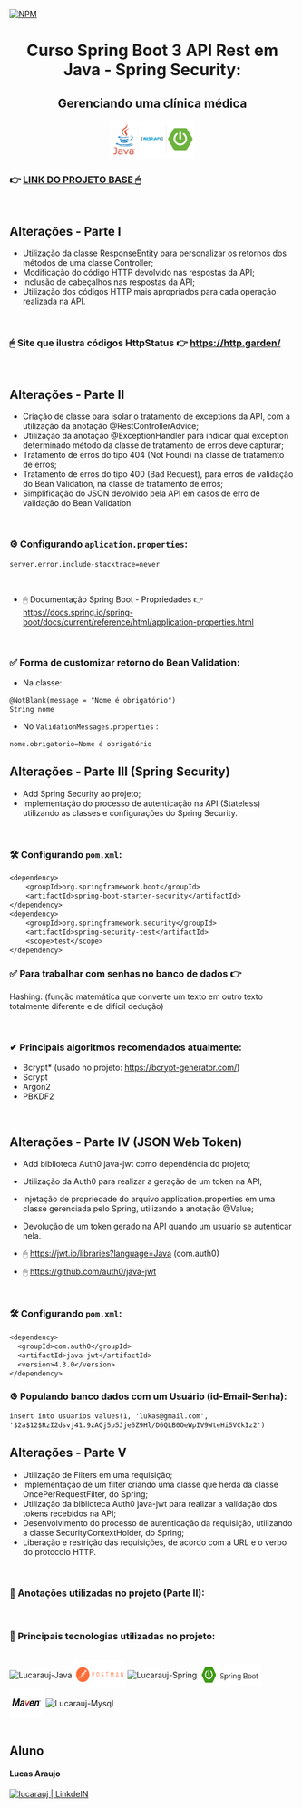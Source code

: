 [![NPM](https://img.shields.io/npm/l/react)](https://github.com/lucarauj/spring-Boot3-API-Rest-Java-Spring-Security/blob/main/LICENSE)

<h1 align="center"> Curso Spring Boot 3 API Rest em Java - Spring Security: </h1>
<h2 align="center"> Gerenciando uma clínica médica </h2>

<p align="center"><img width="150px" src="https://github.com/lucarauj/assets/blob/main/ApiJavaSpring.png" /></p>

### 👉 [LINK DO PROJETO BASE 🖱](https://github.com/lucarauj/spring-Boot3-API-Rest-Java) </h3>

<br>

## Alterações - Parte I

- Utilização da classe ResponseEntity para personalizar os retornos dos métodos de uma classe Controller;
- Modificação do código HTTP devolvido nas respostas da API;
- Inclusão de cabeçalhos nas respostas da API;
- Utilização dos códigos HTTP mais apropriados para cada operação realizada na API.

<br>

### 🖱 Site que ilustra códigos HttpStatus 👉 https://http.garden/

<br>

## Alterações - Parte II

- Criação de classe para isolar o tratamento de exceptions da API, com a utilização da anotação @RestControllerAdvice;
- Utilização da anotação @ExceptionHandler para indicar qual exception determinado método da classe de tratamento de erros deve capturar;
- Tratamento de erros do tipo 404 (Not Found) na classe de tratamento de erros;
- Tratamento de erros do tipo 400 (Bad Request), para erros de validação do Bean Validation, na classe de tratamento de erros;
- Simplificação do JSON devolvido pela API em casos de erro de validação do Bean Validation.

<br>

### ⚙ Configurando ```aplication.properties```:

```
server.error.include-stacktrace=never
```
<br>

- 🖱 Documentação Spring Boot - Propriedades 👉 https://docs.spring.io/spring-boot/docs/current/reference/html/application-properties.html

<br>

### ✅ Forma de customizar retorno do Bean Validation:

- Na classe:
```
@NotBlank(message = "Nome é obrigatório")
String nome
```
- No ```ValidationMessages.properties``` :
```
nome.obrigatorio=Nome é obrigatório
```

## Alterações - Parte III (Spring Security)

- Add Spring Security ao projeto;
- Implementação do processo de autenticação na API (Stateless) utilizando as classes e configurações do Spring Security.

<br>

### 🛠 Configurando ```pom.xml```:

```
<dependency>
	<groupId>org.springframework.boot</groupId>
	<artifactId>spring-boot-starter-security</artifactId>
</dependency>
<dependency>
	<groupId>org.springframework.security</groupId>
	<artifactId>spring-security-test</artifactId>
	<scope>test</scope>
</dependency>
```

### ✅ Para trabalhar com senhas no banco de dados 👉 

Hashing: (função matemática que converte um texto em outro texto totalmente diferente e de difícil dedução)

<br>

### ✔ Principais algoritmos recomendados atualmente:

- Bcrypt* (usado no projeto: https://bcrypt-generator.com/)
- Scrypt
- Argon2
- PBKDF2

<br>

## Alterações - Parte IV (JSON Web Token)

- Add biblioteca Auth0 java-jwt como dependência do projeto;
- Utilização da Auth0 para realizar a geração de um token na API;
- Injetação de propriedade do arquivo application.properties em uma classe gerenciada pelo Spring, utilizando a anotação @Value;
- Devolução de um token gerado na API quando um usuário se autenticar nela.


- 🖱 https://jwt.io/libraries?language=Java (com.auth0)
- 🖱 https://github.com/auth0/java-jwt

<br>

### 🛠 Configurando ```pom.xml```:

```
<dependency>
  <groupId>com.auth0</groupId>
  <artifactId>java-jwt</artifactId>
  <version>4.3.0</version>
</dependency>
```
### ⚙ Populando banco dados com um Usuário (id-Email-Senha):

```
insert into usuarios values(1, 'lukas@gmail.com', '$2a$12$RzI2dsvj41.9zAQj5p5Jje5Z9Hl/D6QLB0OeWpIV9WteHi5VCkIz2')
```

## Alterações - Parte V

- Utilização de Filters em uma requisição;
- Implementação de um filter criando uma classe que herda da classe OncePerRequestFilter, do Spring;
- Utilização da biblioteca Auth0 java-jwt para realizar a validação dos tokens recebidos na API;
- Desenvolvimento do processo de autenticação da requisição, utilizando a classe SecurityContextHolder, do Spring;
- Liberação e restrição das requisições, de acordo com a URL e o verbo do protocolo HTTP.

<br>

### 📝 Anotações utilizadas no projeto (Parte II):

<br>

### 🚀 Principais tecnologias utilizadas no projeto:

<div style="display: inline_block"><br>
<img align="center" alt="Lucarauj-Java" height="30" width="40" src="https://cdn.jsdelivr.net/gh/devicons/devicon/icons/java/java-original.svg">
<img align="center" alt="Lucarauj-Postman" height="50" width="90" src="https://github.com/lucarauj/assets/blob/main/postman.png">
<img align="center" alt="Lucarauj-Spring" height="30" width="40" src="https://cdn.jsdelivr.net/gh/devicons/devicon/icons/spring/spring-original.svg">
<img align="center" alt="Lucarauj-SpringBoot" height="40" width="110" src="https://github.com/lucarauj/assets/blob/main/SpringBoot.jpeg">
<img align="center" alt="Lucarauj-Maven" height="50" width="60" src="https://github.com/lucarauj/assets/blob/main/Maven-Apache.svg">
<img align="center" alt="Lucarauj-Mysql" height="50" width="70" src="https://cdn.jsdelivr.net/gh/devicons/devicon/icons/mysql/mysql-original-wordmark.svg">
</div>

<br>

## Aluno

#### Lucas Araujo

<a href="https://www.linkedin.com/in/lucarauj"><img alt="lucarauj | LinkdeIN" width="40px" src="https://user-images.githubusercontent.com/43545812/144035037-0f415fc7-9f96-4517-a370-ccc6e78a714b.png" /></a>
